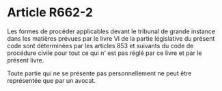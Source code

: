 # Article R662-2

Les formes de procéder applicables devant le tribunal de grande instance dans les matières prévues par le livre VI de la partie législative du présent code sont déterminées par les articles 853 et suivants du code de procédure civile pour tout ce qui n' est pas réglé par ce livre et par le présent livre.

Toute partie qui ne se présente pas personnellement ne peut être représentée que par un avocat.
